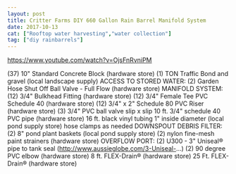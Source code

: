 ```yaml
---
layout: post
title: Critter Farms DIY 660 Gallon Rain Barrel Manifold System
date: 2017-10-13
cat: ["Rooftop water harvesting","water collection"]
tag: ["diy rainbarrels"]
---
```


https://www.youtube.com/watch?v=OjsFnRvniPM

(37) 10" Standard Concrete Block (hardware store)
(1) TON Traffic Bond and gravel (local landscape supply)
ACCESS TO STORED WATER:
(2) Garden Hose Shut Off Ball Valve - Full Flow (hardware store)
MANIFOLD SYSTEM:
(12) 3/4" Bulkhead Fitting (hardware store) 
(12) 3/4" Female Tee PVC Schedule 40 (hardware store)
(12) 3/4" x 2" Schedule 80 PVC Riser (hardware store)
(3) 3/4" PVC ball valve slip x slip
10 ft. 3/4" schedule 40 PVC pipe (hardware store)
16 ft. black vinyl tubing 1" inside diameter (local pond supply store)
hose clamps as needed
DOWNSPOUT DEBRIS FILTER:
(2) 8" pond plant baskets (local pond supply store)
(2) nylon fine-mesh paint strainers  (hardware store)
OVERFLOW PORT:
(2) U300 - 3" Uniseal® pipe to tank seal (http://www.aussieglobe.com/3-Uniseal-...)
(2) 90 degree PVC elbow (hardware store)
8 ft. FLEX-Drain® (hardware store)
25 Ft. FLEX-Drain® (hardware store)
